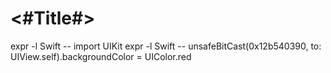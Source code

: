 #  <#Title#>

expr -l Swift -- import UIKit
expr -l Swift -- unsafeBitCast(0x12b540390, to: UIView.self).backgroundColor = UIColor.red
